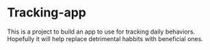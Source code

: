 # Tracking-app

This is a project to build an app to use for tracking daily behaviors.
Hopefully it will help replace detrimental habbits with beneficial ones.
